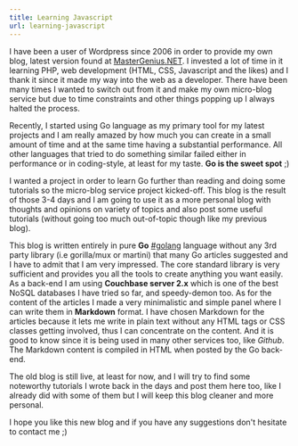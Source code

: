```yaml
---
title: Learning Javascript
url: learning-javascript
---
```


I have been a user of Wordpress since 2006 in order to provide my own blog, latest version found at [MasterGenius.NET](http://mastergenius.net). I invested a lot of time in it learning PHP, web development (HTML, CSS, Javascript and the likes) and I thank it since it made my way into the web as a developer. There have been many times I wanted to switch out from it and make my own micro-blog service but due to time constraints and other things popping up I always halted the process.

Recently, I started using Go language as my primary tool for my latest projects and I am really amazed by how much you can create in a small amount of time and at the same time having a substantial performance. All other languages that tried to do something similar failed either in performance or in coding-style, at least for my taste. **Go is the sweet spot** ;)

I wanted a project in order to learn Go further than reading and doing some tutorials so the micro-blog service project kicked-off. This blog is the result of those 3-4 days and I am going to use it as a more personal blog with thoughts and opinions on variety of topics and also post some useful tutorials (without going too much out-of-topic though like my previous blog).

This blog is written entirely in pure **Go** [#golang](http://golang.org) language without any 3rd party library (i.e gorilla/mux or martini) that many Go articles suggested and I have to admit that I am very impressed. The core standard library is very sufficient and provides you all the tools to create anything you want easily. As a back-end I am using **Couchbase server 2.x** which is one of the best NoSQL databases I have tried so far, and speedy-demon too. As for the content of the articles I made a very minimalistic and simple panel where I can write them in **Markdown** format. I have chosen Markdown for the articles because it lets me write in plain text without any HTML tags or CSS classes getting involved, thus I can concentrate on the content. And it is good to know since it is being used in many other services too, like *Github*. The Markdown content is compiled in HTML when posted by the Go back-end.

The old blog is still live, at least for now, and I will try to find some noteworthy tutorials I wrote back in the days and post them here too, like I already did with some of them but I will keep this blog cleaner and more personal.

I hope you like this new blog and if you have any suggestions don't hesitate to contact me ;)
